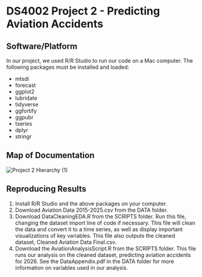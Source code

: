 # DS4002 Project 2 - Predicting Aviation Accidents

## Software/Platform 

In our project, we used R/R Studio to run our code on a Mac computer. The following packages must be installed and loaded: 
- mtsdi
- forecast
- ggplot2
- lubridate
- tidyverse
- ggfortify
- ggpubr
- tseries
- dplyr
- stringr

## Map of Documentation 
![Project 2 Hierarchy (1)](https://github.com/user-attachments/assets/b11da1ec-5e84-4137-b707-16f922da51a2)


## Reproducing Results
1. Install R/R Studio and the above packages on your computer.
2. Download Aviation Data 2015-2025.csv from the DATA folder.
3. Download DataCleaningEDA.R from the SCRIPTS folder. Run this file, changing the dataset import line of code if necessary. This file will clean the data and convert it to a time series, as well as display important visualizations of key variables. This file also outputs the cleaned dataset, Cleaned Aviation Data Final.csv. 
4. Download the AviationAnalysisScript.R from the SCRIPTS folder. This file runs our analysis on the cleaned dataset, predicting aviation accidents for 2026. See the DataAppendix.pdf in the DATA folder for more information on variables used in our analysis. 
